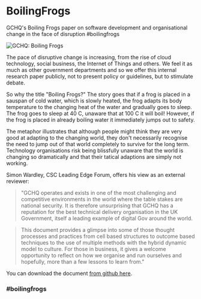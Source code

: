 # BoilingFrogs
GCHQ's Boiling Frogs paper on software development and organisational change in the face of disruption #boilingfrogs

![GCHQ: Boiling Frogs](https://github.com/GovernmentCommunicationsHeadquarters/BoilingFrogs/blob/master/frogs.jpg "GCHQ: Boiling Frogs") 

The pace of disruptive change is increasing, from the rise of cloud technology, social business, the Internet of Things and others. We feel it as much as other government departments and so we offer this internal research paper publicly, not to present policy or guidelines, but to stimulate debate.

So why the title "Boiling Frogs?" The story goes that if a frog is placed in a sauspan of cold water, which is slowly heated, the frog adapts its body temperature to the changing heat of the water and gradually goes to sleep. The frog goes to sleep at 40 C, unaware that at 100 C it will boil! However, if the frog is placed in already boiling water it immediately jumps out to safety.

The metaphor illustrates that although people might think they are very good at adapting to the changing world, they don't necessarily recognise the need to jump out of that world completely to survive for the long term. Technology organisations risk being blissfully unaware that the world is changing so dramatically and that their tatical adaptions are simply not working.

Simon Wardley, CSC Leading Edge Forum, offers his view as an external reviewer:

>"GCHQ operates and exists in one of the most challenging and competitive environments in the world where the table stakes are national security. It is therefore unsurprising that GCHQ has a reputation for the best technical delivery organisation in the UK Government, itself a leading example of digital Gov around the world. 

>This document provides a glimpse into some of those thought processes and practices from cell based structures to outcome based techniques to the use of multiple methods with the hybrid dynamic model to culture. For those in business, it gives a welcome opportunity to reflect on how we organise and run ourselves and hopefully, more than a few lessons to learn from."

You can download the document [from github here](./GCHQ_Boiling_Frogs.pdf).

### #boilingfrogs



